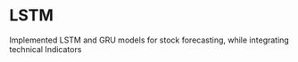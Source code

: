 # LSTM
Implemented LSTM and GRU models for stock forecasting, while integrating technical Indicators 
